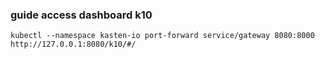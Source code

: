 ### guide access dashboard k10
```
kubectl --namespace kasten-io port-forward service/gateway 8080:8000
http://127.0.0.1:8080/k10/#/

```


